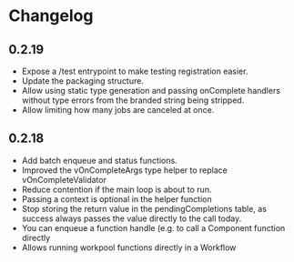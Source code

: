 # Changelog

## 0.2.19

- Expose a /test entrypoint to make testing registration easier.
- Update the packaging structure.
- Allow using static type generation and passing onComplete handlers without
  type errors from the branded string being stripped.
- Allow limiting how many jobs are canceled at once.

## 0.2.18

- Add batch enqueue and status functions.
- Improved the vOnCompleteArgs type helper to replace vOnCompleteValidator
- Reduce contention if the main loop is about to run.
- Passing a context is optional in the helper function
- Stop storing the return value in the pendingCompletions table, as success
  always passes the value directly to the call today.
- You can enqueue a function handle (e.g. to call a Component function directly
- Allows running workpool functions directly in a Workflow
